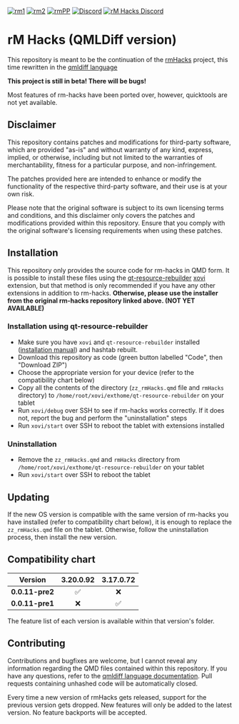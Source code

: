[![rm1](https://img.shields.io/badge/rM1-supported-green)](https://remarkable.com/shop/all/remarkable-1) [![rm2](https://img.shields.io/badge/rM2-supported-green)](https://remarkable.com/shop/all/remarkable-2) [![rmPP](https://img.shields.io/badge/rMPP-supported-green)](https://remarkable.com/shop/all/remarkable-paper-pro) [![Discord](https://img.shields.io/discord/385916768696139794.svg?label=reMarkable&logo=discord&logoColor=ffffff&color=7389D8&labelColor=6A7EC2)](https://discord.gg/ATqQGfu) [![rM Hacks Discord](https://img.shields.io/discord/1153374327123759104.svg?label=rM%20Hacks&logo=discord&logoColor=ffffff&color=ffb759&labelColor=d99c4c)](https://discord.gg/bgVXW2bchN)

# rM Hacks (QMLDiff version)

This repository is meant to be the continuation of the [rmHacks](https://github.com/mb1986/rm-hacks) project, this time rewritten in the [qmldiff language](https://github.com/asivery/qmldiff)

**This project is still in beta! There will be bugs!**

Most features of rm-hacks have been ported over, however, quicktools are not yet available.

## Disclaimer

This repository contains patches and modifications for third-party software,
which are provided "as-is" and without warranty of any kind, express, implied,
or otherwise, including but not limited to the warranties of merchantability,
fitness for a particular purpose, and non-infringement.

The patches provided here are intended to enhance or modify the functionality of
the respective third-party software, and their use is at your own risk.

Please note that the original software is subject to its own licensing terms
and conditions, and this disclaimer only covers the patches and modifications
provided within this repository. Ensure that you comply with the original
software's licensing requirements when using these patches.

## Installation

This repository only provides the source code for rm-hacks in QMD form.
It is possible to install these files using the [qt-resource-rebuilder](https://github.com/asivery/rm-xovi-extensions/tree/master/qt-resource-rebuilder) [xovi](https://github.com/asivery/xovi) extension,
but that method is only recommended if you have any other extensions in addition
to rm-hacks.
**Otherwise, please use the installer from the original rm-hacks repository linked above. (NOT YET AVAILABLE)**

### Installation using qt-resource-rebuilder

- Make sure you have `xovi` and `qt-resource-rebuilder` installed ([installation manual](https://github.com/asivery/rm-xovi-extensions/blob/master/INSTALL.MD)) and hashtab rebuilt.
- Download this repository as code (green button labelled "Code", then "Download ZIP")
- Choose the appropriate version for your device (refer to the compatibility chart below)
- Copy all the contents of the directory (`zz_rmHacks.qmd` file and `rmHacks` directory) to `/home/root/xovi/exthome/qt-resource-rebuilder` on your tablet
- Run `xovi/debug` over SSH to see if rm-hacks works correctly. If it does not, report the bug and perform the "uninstallation" steps 
- Run `xovi/start` over SSH to reboot the tablet with extensions installed

### Uninstallation

- Remove the `zz_rmHacks.qmd` and `rmHacks` directory from `/home/root/xovi/exthome/qt-resource-rebuilder` on your tablet
- Run `xovi/start` over SSH to reboot the tablet

## Updating

If the new OS version is compatible with the same version of rm-hacks you have installed (refer to compatibility chart below), it is enough to replace the `zz_rmHacks.qmd` file on the tablet. Otherwise, follow the uninstallation process, then install the new version.

## Compatibility chart
| Version       |      3.20.0.92    |      3.17.0.72    |
|  :---:        |       :---:       |       :---:       |
|**0.0.11-pre2**|:white_check_mark: |        :x:        |
|**0.0.11-pre1**|        :x:        |:white_check_mark: |

The feature list of each version is available within that version's folder.

## Contributing

Contributions and bugfixes are welcome, but I cannot reveal any information regarding the QMD files contained within this repository.
If you have any questions, refer to the [qmldiff language documentation](https://github.com/asivery/qmldiff).
Pull requests containing unhashed code will be automatically closed.

Every time a new version of rmHacks gets released, support for the previous version gets dropped. New features will only be added to the latest version. No feature backports will be accepted.

